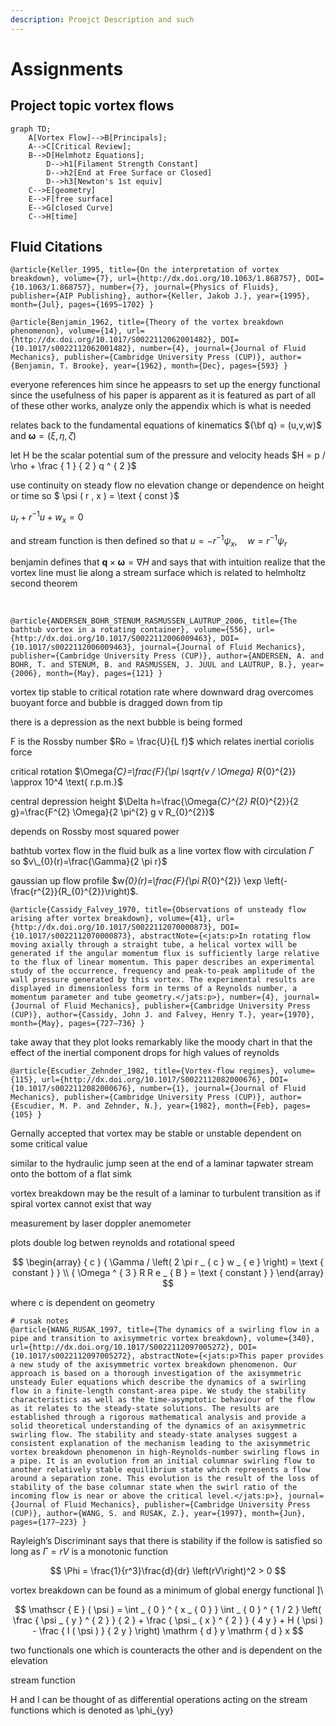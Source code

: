 ```yaml
---
description: Proejct Description and such
---
```


# Assignments

## Project topic vortex flows

```
graph TD;
    A[Vortex Flow]-->B[Principals];
    A-->C[Critical Review];
    B-->D[Helmhotz Equations];
        D-->h1[Filament Strength Constant]
        D-->h2[End at Free Surface or Closed]
        D-->h3[Newton's 1st equiv]
    C-->E[geometry]
    E-->F[free surface]
    E-->G[closed Curve]
    C-->H[time]
```

## Fluid Citations

```
@article{Keller_1995, title={On the interpretation of vortex breakdown}, volume={7}, url={http://dx.doi.org/10.1063/1.868757}, DOI={10.1063/1.868757}, number={7}, journal={Physics of Fluids}, publisher={AIP Publishing}, author={Keller, Jakob J.}, year={1995}, month={Jul}, pages={1695–1702} }
```

```
@article{Benjamin_1962, title={Theory of the vortex breakdown phenomenon}, volume={14}, url={http://dx.doi.org/10.1017/S0022112062001482}, DOI={10.1017/s0022112062001482}, number={4}, journal={Journal of Fluid Mechanics}, publisher={Cambridge University Press (CUP)}, author={Benjamin, T. Brooke}, year={1962}, month={Dec}, pages={593} }
```

everyone references him since he appeasrs to set up the energy functional since the usefulness of his paper is apparent as it is featured as part of all of these other works, analyze only the appendix which is what is needed

relates back to the fundamental equations of kinematics ${\bf q} = (u,v,w)$ and ${\boldsymbol \omega} = (\xi,\eta,\zeta)$

let H be the scalar potential sum of the pressure and velocity heads $H = p / \rho + \frac { 1 } { 2 } q ^ { 2 }$

use continuity on steady flow no elevation change or dependence on height or time so $ \psi ( r , x ) = \text { const }$

$u _{ r } + r ^ { - 1 } u + w_ { x } = 0$

and stream function is then defined so that $u = - r ^ { - 1 } \psi _{ x } , \quad w = r ^ { - 1 } \psi_ { r }$

benjamin defines that $\mathbf { q } \times \boldsymbol { \omega } = \nabla H$ and says that with intuition realize that the vortex line must lie along a stream surface which is related to helmholtz second theorem

​

```
@article{ANDERSEN_BOHR_STENUM_RASMUSSEN_LAUTRUP_2006, title={The bathtub vortex in a rotating container}, volume={556}, url={http://dx.doi.org/10.1017/S0022112006009463}, DOI={10.1017/s0022112006009463}, journal={Journal of Fluid Mechanics}, publisher={Cambridge University Press (CUP)}, author={ANDERSEN, A. and BOHR, T. and STENUM, B. and RASMUSSEN, J. JUUL and LAUTRUP, B.}, year={2006}, month={May}, pages={121} }
```

vortex tip stable to critical rotation rate where downward drag overcomes buoyant force and bubble is dragged down from tip

there is a depression as the next bubble is being formed

F is the Rossby number $Ro = \frac{U}{L f}$ which relates inertial coriolis force

critical rotation $\Omeg&#x61;_{C}=\frac{F}{\pi \sqrt{v / \Omega} R_{0}^{2\}} \approx 10^4 \text{ r.p.m.}$

central depression height $\Delta h=\frac{\Omeg&#x61;_{C}^{2} R_{0}^{2\}}{2 g}=\frac{F^{2} \Omega}{2 \pi^{2} g v R\_{0}^{2\}}$

depends on Rossby most squared power

bathtub vortex flow in the fluid bulk as a line vortex flow with circulation $\Gamma$ so $v\_{0}(r)=\frac{\Gamma}{2 \pi r}$

gaussian up flow profile $&#x77;_{0}(r)=\frac{F}{\pi R_{0}^{2\}} \exp \left(-\frac{r^{2\}}{R\_{0}^{2\}}\right)$.

```
@article{Cassidy_Falvey_1970, title={Observations of unsteady flow arising after vortex breakdown}, volume={41}, url={http://dx.doi.org/10.1017/S0022112070000873}, DOI={10.1017/s0022112070000873}, abstractNote={<jats:p>In rotating flow moving axially through a straight tube, a helical vortex will be generated if the angular momentum flux is sufficiently large relative to the flux of linear momentum. This paper describes an experimental study of the occurrence, frequency and peak-to-peak amplitude of the wall pressure generated by this vortex. The experimental results are displayed in dimensionless form in terms of a Reynolds number, a momentum parameter and tube geometry.</jats:p>}, number={4}, journal={Journal of Fluid Mechanics}, publisher={Cambridge University Press (CUP)}, author={Cassidy, John J. and Falvey, Henry T.}, year={1970}, month={May}, pages={727–736} }
```

take away that they plot looks remarkably like the moody chart in that the effect of the inertial component drops for high values of reynolds

```
@article{Escudier_Zehnder_1982, title={Vortex-flow regimes}, volume={115}, url={http://dx.doi.org/10.1017/S0022112082000676}, DOI={10.1017/s0022112082000676}, number={1}, journal={Journal of Fluid Mechanics}, publisher={Cambridge University Press (CUP)}, author={Escudier, M. P. and Zehnder, N.}, year={1982}, month={Feb}, pages={105} }
```

Gernally accepted that vortex may be stable or unstable dependent on some critical value

similar to the hydraulic jump seen at the end of a laminar tapwater stream onto the bottom of a flat simk

vortex breakdown may be the result of a laminar to turbulent transition as if spiral vortex cannot exist that way

measurement by laser doppler anemometer

plots double log betwen reynolds and rotational speed

$$
\begin{array} { c } { \Gamma / \left( 2 \pi r _ { c } w _ { e } \right) = \text { constant } } \\ { \Omega ^ { 3 } R R e _ { B } = \text { constant } } \end{array}
$$

where c is dependent on geometry

```
# rusak notes 
@article{WANG_RUSAK_1997, title={The dynamics of a swirling flow in a pipe and transition to axisymmetric vortex breakdown}, volume={340}, url={http://dx.doi.org/10.1017/S0022112097005272}, DOI={10.1017/s0022112097005272}, abstractNote={<jats:p>This paper provides a new study of the axisymmetric vortex breakdown phenomenon. Our approach is based on a thorough investigation of the axisymmetric unsteady Euler equations which describe the dynamics of a swirling flow in a finite-length constant-area pipe. We study the stability characteristics as well as the time-asymptotic behaviour of the flow as it relates to the steady-state solutions. The results are established through a rigorous mathematical analysis and provide a solid theoretical understanding of the dynamics of an axisymmetric swirling flow. The stability and steady-state analyses suggest a consistent explanation of the mechanism leading to the axisymmetric vortex breakdown phenomenon in high-Reynolds-number swirling flows in a pipe. It is an evolution from an initial columnar swirling flow to another relatively stable equilibrium state which represents a flow around a separation zone. This evolution is the result of the loss of stability of the base columnar state when the swirl ratio of the incoming flow is near or above the critical level.</jats:p>}, journal={Journal of Fluid Mechanics}, publisher={Cambridge University Press (CUP)}, author={WANG, S. and RUSAK, Z.}, year={1997}, month={Jun}, pages={177–223} }
```

Rayleigh’s Discriminant says that there is stability if the follow is satisfied so long as $\Gamma = rV$ is a monotonic function

$$
\Phi = \frac{1}{r^3}\frac{d}{dr} \left(rV\right)^2 > 0
$$

vortex breakdown can be found as a minimum of global energy functional ]\\

$$
\mathscr { E } ( \psi ) = \int _ { 0 } ^ { x _ { 0 } } \int _ { 0 } ^ { 1 / 2 } \left( \frac { \psi _ { y } ^ { 2 } } { 2 } + \frac { \psi _ { x } ^ { 2 } } { 4 y } + H ( \psi ) - \frac { I ( \psi ) } { 2 y } \right) \mathrm { d } y \mathrm { d } x
$$

two functionals one which is counteracts the other and is dependent on the elevation

stream function

H and I can be thought of as differential operations acting on the stream functions which is denoted as \phi\_{yy}

